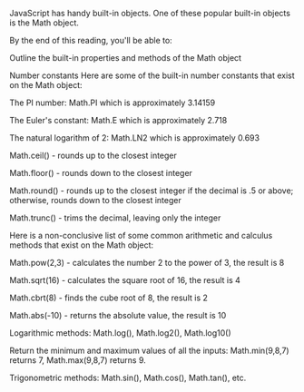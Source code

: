 <!-- Math object cheat sheet -->
JavaScript has handy built-in objects. One of these popular built-in objects is the Math object.

By the end of this reading, you'll be able to:

Outline the built-in properties and methods of the Math object

Number constants
Here are some of the built-in number constants that exist on the Math object: 

The PI number: Math.PI which is approximately 3.14159

The Euler's constant: Math.E which is approximately 2.718

The natural logarithm of 2: Math.LN2 which is approximately 0.693

<!-- Rounding methods
These include:  -->

 Math.ceil() - rounds up to the closest integer 

 Math.floor() - rounds down to the closest integer 

 Math.round() - rounds up to the closest integer if the decimal is .5 or above; otherwise, rounds down to the closest integer 

 Math.trunc() - trims the decimal, leaving only the integer

<!-- Arithmetic and calculus methods -->
Here is a non-conclusive list of some common arithmetic and calculus methods that exist on the Math object: 

Math.pow(2,3) - calculates the number 2 to the power of 3, the result is 8 

Math.sqrt(16) - calculates the square root of 16, the result is 4 

Math.cbrt(8) - finds the cube root of 8, the result is 2 

Math.abs(-10) - returns the absolute value, the result is 10 

Logarithmic methods: Math.log(), Math.log2(), Math.log10() 

Return the minimum and maximum values of all the inputs: Math.min(9,8,7) returns 7, Math.max(9,8,7) returns 9.

 Trigonometric methods: Math.sin(), Math.cos(), Math.tan(), etc.